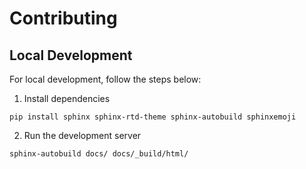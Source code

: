 # Contributing

## Local Development

For local development, follow the steps below:

1. Install dependencies

```
pip install sphinx sphinx-rtd-theme sphinx-autobuild sphinxemoji
```

2. Run the development server

```
sphinx-autobuild docs/ docs/_build/html/
```
